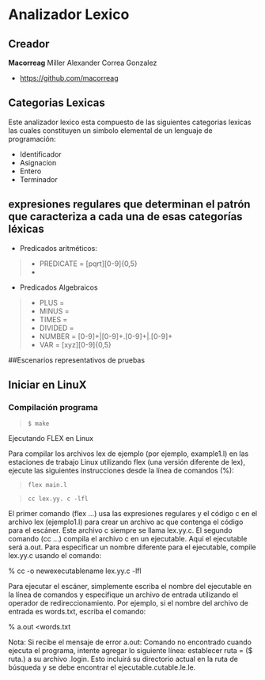 # Analizador Lexico

## Creador

**Macorreag** Miller Alexander Correa Gonzalez

- <https://github.com/macorreag>

## Categorias Lexicas
Este analizador lexico esta compuesto de las siguientes  categorias lexicas las cuales constituyen un simbolo elemental  de un lenguaje de programación:

* Identificador
* Asignacion
* Entero
* Terminador


## expresiones regulares que determinan el patrón que caracteriza a cada una de esas categorías léxicas

* Predicados aritméticos: 
> * PREDICATE = [pqrt][0-9]{0,5}
> * 
* Predicados Algebraicos 
> * PLUS		= 
> * MINUS 		=
> * TIMES		=
> * DIVIDED	=
> * NUMBER	= [0-9]+|[0-9]+\.[0-9]+|\.[0-9]+
> * VAR			= [xyz][0-9]{0,5}




##Escenarios representativos de pruebas



## Iniciar en LinuX

###  Compilación programa 

> `$ make`

Ejecutando FLEX en Linux

Para compilar los archivos lex de ejemplo (por ejemplo, example1.l) en las estaciones de trabajo Linux utilizando flex (una versión diferente de lex), ejecute las siguientes instrucciones desde la línea de comandos (%):

> `flex main.l`

> `cc lex.yy. c -lfl`

El primer comando (flex ...) usa las expresiones regulares y el código c en el archivo lex (ejemplo1.l) para crear un archivo ac que contenga el código para el escáner. Este archivo c siempre se llama lex.yy.c. El segundo comando (cc ...) compila el archivo c en un ejecutable. Aquí el ejecutable será a.out. Para especificar un nombre diferente para el ejecutable, compile lex.yy.c usando el comando:

% cc -o newexecutablename lex.yy.c -lfl

Para ejecutar el escáner, simplemente escriba el nombre del ejecutable en la línea de comandos y especifique un archivo de entrada utilizando el operador de redireccionamiento. Por ejemplo, si el nombre del archivo de entrada es words.txt, escriba el comando:

% a.out <words.txt

Nota: Si recibe el mensaje de error a.out: Comando no encontrado cuando ejecuta el programa, intente agregar lo siguiente línea:
establecer ruta = ($ ruta.) a su archivo .login. Esto incluirá su directorio actual en la ruta de búsqueda y se debe encontrar el ejecutable.cutable.le.le.